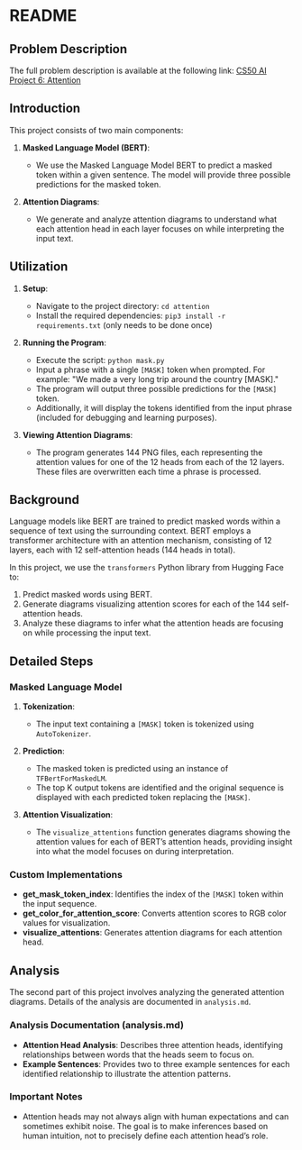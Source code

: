# README

## Problem Description
The full problem description is available at the following link: [CS50 AI Project 6: Attention](https://cs50.harvard.edu/ai/2024/projects/6/attention/)

## Introduction
This project consists of two main components:

1. **Masked Language Model (BERT)**: 
   - We use the Masked Language Model BERT to predict a masked token within a given sentence. The model will provide three possible predictions for the masked token.
   
2. **Attention Diagrams**: 
   - We generate and analyze attention diagrams to understand what each attention head in each layer focuses on while interpreting the input text.

## Utilization
1. **Setup**:
   - Navigate to the project directory: `cd attention`
   - Install the required dependencies: `pip3 install -r requirements.txt` (only needs to be done once)

2. **Running the Program**:
   - Execute the script: `python mask.py`
   - Input a phrase with a single `[MASK]` token when prompted. For example: "We made a very long trip around the country [MASK]." 
   - The program will output three possible predictions for the `[MASK]` token.
   - Additionally, it will display the tokens identified from the input phrase (included for debugging and learning purposes).

3. **Viewing Attention Diagrams**:
   - The program generates 144 PNG files, each representing the attention values for one of the 12 heads from each of the 12 layers. These files are overwritten each time a phrase is processed.

## Background
Language models like BERT are trained to predict masked words within a sequence of text using the surrounding context. BERT employs a transformer architecture with an attention mechanism, consisting of 12 layers, each with 12 self-attention heads (144 heads in total).

In this project, we use the `transformers` Python library from Hugging Face to:
1. Predict masked words using BERT.
2. Generate diagrams visualizing attention scores for each of the 144 self-attention heads.
3. Analyze these diagrams to infer what the attention heads are focusing on while processing the input text.

## Detailed Steps
### Masked Language Model
1. **Tokenization**:
   - The input text containing a `[MASK]` token is tokenized using `AutoTokenizer`.
   
2. **Prediction**:
   - The masked token is predicted using an instance of `TFBertForMaskedLM`.
   - The top K output tokens are identified and the original sequence is displayed with each predicted token replacing the `[MASK]`.

3. **Attention Visualization**:
   - The `visualize_attentions` function generates diagrams showing the attention values for each of BERT’s attention heads, providing insight into what the model focuses on during interpretation.

### Custom Implementations
- **get_mask_token_index**: Identifies the index of the `[MASK]` token within the input sequence.
- **get_color_for_attention_score**: Converts attention scores to RGB color values for visualization.
- **visualize_attentions**: Generates attention diagrams for each attention head.

## Analysis
The second part of this project involves analyzing the generated attention diagrams. Details of the analysis are documented in `analysis.md`.

### Analysis Documentation (analysis.md)
- **Attention Head Analysis**: Describes three attention heads, identifying relationships between words that the heads seem to focus on.
- **Example Sentences**: Provides two to three example sentences for each identified relationship to illustrate the attention patterns.

### Important Notes
- Attention heads may not always align with human expectations and can sometimes exhibit noise. The goal is to make inferences based on human intuition, not to precisely define each attention head’s role.
